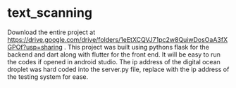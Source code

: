 # text_scanning
Download the entire project at https://drive.google.com/drive/folders/1eEtXCQVJ71pc2w8QuiwDosOaA3fXGPOf?usp=sharing .
This project was built using pythons flask for the backend and dart along with flutter for the front end.
It will be easy to run the codes if opened in android studio.
The ip address of the digital ocean droplet was hard coded into the server.py file, replace with the ip address of the testing system for ease.
